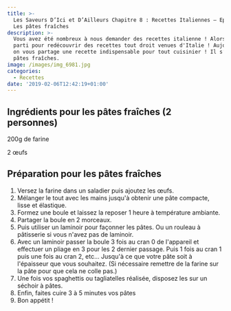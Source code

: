 ```yaml
---
title: >-
  Les Saveurs D’Ici et D’Ailleurs Chapitre 8 : Recettes Italiennes – Episode 1 :
  Les pâtes fraîches
description: >-
  Vous avez été nombreux à nous demander des recettes italienne ! Alors c'est
  parti pour redécouvrir des recettes tout droit venues d'Italie ! Aujourd’hui,
  on vous partage une recette indispensable pour tout cuisinier ! Il s’agit des
  pâtes fraîches.
image: /images/img_6981.jpg
categories:
  - Recettes
date: '2019-02-06T12:42:19+01:00'
---
```

## Ingrédients pour les pâtes fraîches (2 personnes)

200g de farine

2 œufs

## Préparation pour les pâtes fraîches

1. Versez la farine dans un saladier puis ajoutez les œufs. 
2. Mélanger le tout avec les mains jusqu'à obtenir une pâte compacte, lisse et élastique.  
3. Formez une boule et laissez la reposer 1 heure à température ambiante. 
4. Partager la boule en 2 morceaux.
5. Puis utiliser un laminoir pour façonner les pâtes. Ou un rouleau à pâtisserie si vous n'avez pas de laminoir.
6. Avec un laminoir passer la boule 3 fois au cran 0 de l'appareil et effectuer un pliage en 3 pour les 2 dernier passage. Puis 1 fois au cran 1 puis une fois au cran 2, etc... Jusqu'à ce que votre pâte soit à l'épaisseur que vous souhaitez. (Si nécessaire remettre de la farine sur la pâte pour que cela ne colle pas.)
7. Une fois vos spaghettis ou tagliatelles réalisée, disposez les sur un séchoir à pâtes.
8. Enfin, faites cuire 3 à 5 minutes vos pâtes
9. Bon appétit !
